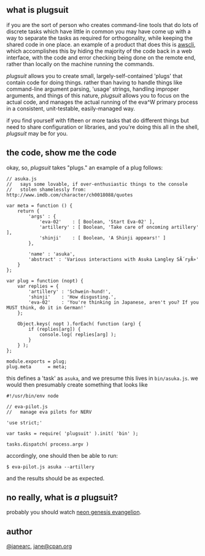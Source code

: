 what is plugsuit
---
if you are the sort of person who creates command-line tools that do lots of
discrete tasks which have little in common you may have come up with a way to
separate the tasks as required for orthogonality, while keeping the shared
code in one place. an example of a product that does this is [awscli](https://github.com/aws/aws-cli),
which accomplishes this by hiding the majority of the code back in a web
interface, with the code and error checking being done on the remote end,
rather than locally on the machine running the commands.

*plugsuit* allows you to create small, largely-self-contained 'plugs' that
contain code for doing things. rather than having to handle things like
command-line argument parsing, 'usage' strings, handling improper arguments,
and things of this nature, *plugsuit* allows you to focus on the actual code,
and manages the actual running of the eva^W primary process in a consistent,
unit-testable, easily-managed way.

if you find yourself with fifteen or more tasks that do different things but
need to share configuration or libraries, and you're doing this all in the
shell, *plugsuit* may be for you.

the code, show me the code
---
okay, so, *plugsuit* takes "plugs." an example of a plug follows:

```
// asuka.js
//   says some lovable, if over-enthusiastic things to the console
//   stolen shamelessly from: http://www.imdb.com/character/ch0018088/quotes

var meta = function () {
	return {
		'args' : {
			'eva-02'    : [ Boolean, 'Start Eva-02' ],
			'artillery' : [ Boolean, 'Take care of oncoming artillery' ],
			'shinji'    : [ Boolean, 'A Shinji appears!' ]
		},

		'name' : 'asuka',
		'abstract' : 'Various interactions with Asuka Langley SÃ´ryÃ»'
	}
};

var plug = function (nopt) {
	var replies = {
		'artillery' : 'Schwein-hund!',
		'shinji'    : 'How disgusting.',
		'eva-02'    : 'You're thinking in Japanese, aren't you? If you MUST think, do it in German!'
	};

	Object.keys( nopt ).forEach( function (arg) {
		if (replies[arg]) {
			console.log( replies[arg] );
		}
	} );
};

module.exports = plug;
plug.meta      = meta;
```
this defines a 'task' as `asuka`, and we presume this lives in `bin/asuka.js`.
we would then presumably create something that looks like
```
#!/usr/bin/env node

// eva-pilot.js
//   manage eva pilots for NERV

'use strict;'

var tasks = require( 'plugsuit' ).init( 'bin' );

tasks.dispatch( process.argv )
```
accordingly, one should then be able to run:
```
$ eva-pilot.js asuka --artillery
```
and the results should be as expected.

no really, what is *a* plugsuit?
---
probably you should watch [neon genesis evangelion](http://www.imdb.com/title/tt0169858/).

author
---
[@janearc](https://github.com/janearc), jane@cpan.org
